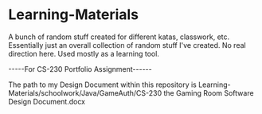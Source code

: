 # Learning-Materials
A bunch of random stuff created for different katas, classwork, etc. Essentially just an overall collection of random stuff I've created.
No real direction here. Used mostly as a learning tool.

-----For CS-230 Portfolio Assignment------

The path to my Design Document within this repository is Learning-Materials/schoolwork/Java/GameAuth/CS-230 the Gaming Room Software Design Document.docx
